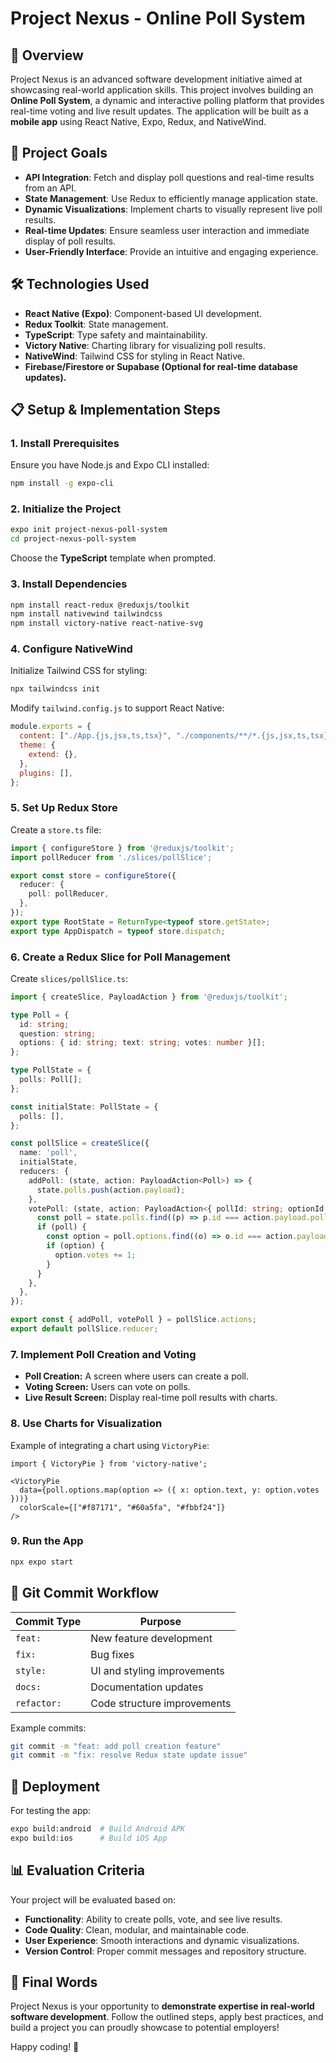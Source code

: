 # Project Nexus - Online Poll System

## 📌 Overview
Project Nexus is an advanced software development initiative aimed at showcasing real-world application skills. This project involves building an **Online Poll System**, a dynamic and interactive polling platform that provides real-time voting and live result updates. The application will be built as a **mobile app** using React Native, Expo, Redux, and NativeWind.

## 🎯 Project Goals
- **API Integration**: Fetch and display poll questions and real-time results from an API.
- **State Management**: Use Redux to efficiently manage application state.
- **Dynamic Visualizations**: Implement charts to visually represent live poll results.
- **Real-time Updates**: Ensure seamless user interaction and immediate display of poll results.
- **User-Friendly Interface**: Provide an intuitive and engaging experience.

## 🛠 Technologies Used
- **React Native (Expo)**: Component-based UI development.
- **Redux Toolkit**: State management.
- **TypeScript**: Type safety and maintainability.
- **Victory Native**: Charting library for visualizing poll results.
- **NativeWind**: Tailwind CSS for styling in React Native.
- **Firebase/Firestore or Supabase (Optional for real-time database updates).**

## 📋 Setup & Implementation Steps

### **1. Install Prerequisites**
Ensure you have Node.js and Expo CLI installed:
```bash
npm install -g expo-cli
```

### **2. Initialize the Project**
```bash
expo init project-nexus-poll-system
cd project-nexus-poll-system
```
Choose the **TypeScript** template when prompted.

### **3. Install Dependencies**
```bash
npm install react-redux @reduxjs/toolkit
npm install nativewind tailwindcss
npm install victory-native react-native-svg
```

### **4. Configure NativeWind**
Initialize Tailwind CSS for styling:
```bash
npx tailwindcss init
```
Modify `tailwind.config.js` to support React Native:
```js
module.exports = {
  content: ["./App.{js,jsx,ts,tsx}", "./components/**/*.{js,jsx,ts,tsx}"],
  theme: {
    extend: {},
  },
  plugins: [],
};
```

### **5. Set Up Redux Store**
Create a `store.ts` file:
```ts
import { configureStore } from '@reduxjs/toolkit';
import pollReducer from './slices/pollSlice';

export const store = configureStore({
  reducer: {
    poll: pollReducer,
  },
});
export type RootState = ReturnType<typeof store.getState>;
export type AppDispatch = typeof store.dispatch;
```

### **6. Create a Redux Slice for Poll Management**
Create `slices/pollSlice.ts`:
```ts
import { createSlice, PayloadAction } from '@reduxjs/toolkit';

type Poll = {
  id: string;
  question: string;
  options: { id: string; text: string; votes: number }[];
};

type PollState = {
  polls: Poll[];
};

const initialState: PollState = {
  polls: [],
};

const pollSlice = createSlice({
  name: 'poll',
  initialState,
  reducers: {
    addPoll: (state, action: PayloadAction<Poll>) => {
      state.polls.push(action.payload);
    },
    votePoll: (state, action: PayloadAction<{ pollId: string; optionId: string }>) => {
      const poll = state.polls.find((p) => p.id === action.payload.pollId);
      if (poll) {
        const option = poll.options.find((o) => o.id === action.payload.optionId);
        if (option) {
          option.votes += 1;
        }
      }
    },
  },
});

export const { addPoll, votePoll } = pollSlice.actions;
export default pollSlice.reducer;
```

### **7. Implement Poll Creation and Voting**
- **Poll Creation:** A screen where users can create a poll.
- **Voting Screen:** Users can vote on polls.
- **Live Result Screen:** Display real-time poll results with charts.

### **8. Use Charts for Visualization**
Example of integrating a chart using `VictoryPie`:
```tsx
import { VictoryPie } from 'victory-native';

<VictoryPie
  data={poll.options.map(option => ({ x: option.text, y: option.votes }))}
  colorScale={["#f87171", "#60a5fa", "#fbbf24"]}
/>
```

### **9. Run the App**
```bash
npx expo start
```

## 🔄 Git Commit Workflow
| Commit Type  | Purpose |
|-------------|---------|
| `feat:`     | New feature development |
| `fix:`      | Bug fixes |
| `style:`    | UI and styling improvements |
| `docs:`     | Documentation updates |
| `refactor:` | Code structure improvements |

Example commits:
```bash
git commit -m "feat: add poll creation feature"
git commit -m "fix: resolve Redux state update issue"
```

## 📢 Deployment
For testing the app:
```bash
expo build:android  # Build Android APK
expo build:ios      # Build iOS App
```

## 📊 Evaluation Criteria
Your project will be evaluated based on:
- **Functionality**: Ability to create polls, vote, and see live results.
- **Code Quality**: Clean, modular, and maintainable code.
- **User Experience**: Smooth interactions and dynamic visualizations.
- **Version Control**: Proper commit messages and repository structure.

## 🎯 Final Words
Project Nexus is your opportunity to **demonstrate expertise in real-world software development**. Follow the outlined steps, apply best practices, and build a project you can proudly showcase to potential employers!

Happy coding! 🚀


